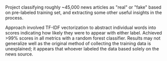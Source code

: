Project classifying roughly ~45,000 news articles as "real" or "fake" based on pre-labeled training set, and extracting some other useful insights in the process.

Approach involved TF-IDF vectorization to abstract individual words into scores indicating how likely they were to appear with either label. 
Achieved >99% scores in all metrics with a random forest classifier. Results may not generalize well as the original method of collecting the training data is unexplained; it appears that whoever labeled the data based solely on the news source.

